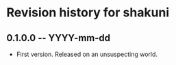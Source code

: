 # Revision history for shakuni

## 0.1.0.0 -- YYYY-mm-dd

* First version. Released on an unsuspecting world.
